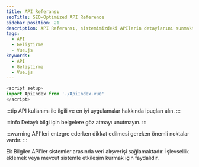 ```yaml
---
title: API Referansı
seoTitle: SEO-Optimized API Reference
sidebar_position: 21
description: API Referansı, sistemimizdeki APIlerin detaylarını sunmaktadır. Geliştiriciler için önemli bilgiler içermektedir.
tags: 
  - API
  - Geliştirme
  - Vue.js
keywords: 
  - API
  - Geliştirme
  - Vue.js
---
```

```javascript
<script setup>
import ApiIndex from './ApiIndex.vue'
</script>
```



:::tip
API kullanımı ile ilgili ve en iyi uygulamalar hakkında ipuçları alın.
:::

:::info
Detaylı bilgi için belgelere göz atmayı unutmayın.
:::

:::warning
API'leri entegre ederken dikkat edilmesi gereken önemli noktalar vardır.
:::


Ek Bilgiler
API'ler sistemler arasında veri alışverişi sağlamaktadır. İşlevsellik eklemek veya mevcut sistemle etkileşim kurmak için faydalıdır.